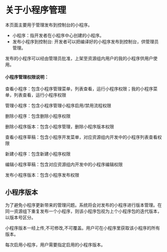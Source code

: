 # 关于小程序管理
本页面主要用于管理发布到控制台的小程序。

- 小程序：指开发者在小程序中心创建的小程序。
- 发布小程序到控制台: 开发者可以把编译好的小程序发布到控制台，供管理员管理。
  

发布的小程序可以经由管理员批准，上架至资源组内用户的我的小程序供用户使用。

#### 小程序管理权限说明：

查看小程序：包含小程序管理菜单，列表查看，运行小程序权限；我的小程序菜单，列表查看，运行小程序权限

管理小程序：包含小程序管理小程序启用/禁用流程权限

删除小程序：包含删除小程序权限

删除小程序版本：包含小程序管理，删除小程序版本权限

查看小程序草稿：包含小程序开发菜单，对应资源组内开发中的小程序列表查看权限

新建小程序：包含新建小程序权限

编辑小程序草稿：包含对应资源组内开发中的小程序编辑权限

发布小程序版本：包含小程序发布权限


## 小程序版本
为了避免小程序更新带来的管理问题。系统将会对发布的小程序进行版本管理。在同一资源组下重复发布一个小程序，则该小程序包视为上个小程序包的迭代版本，以版本号区分。

小程序版本一经上传,不可修改,不可覆盖。用户可在小程序里获取该小程序的所有版本。

每次启用小程序，用户需要指定启用的小程序版本。
